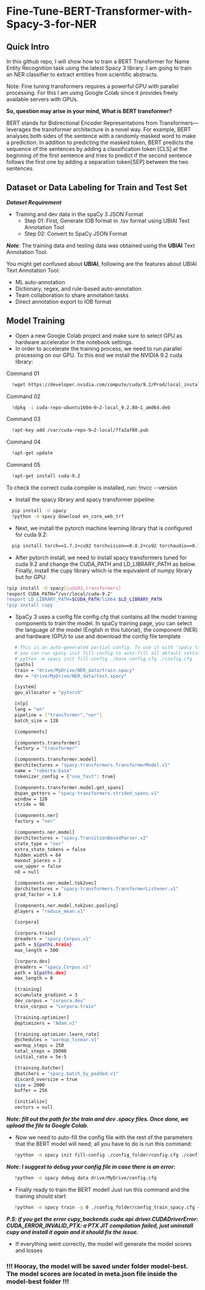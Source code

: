 # Fine-Tune-BERT-Transformer-with-Spacy-3-for-NER

## Quick Intro
In this github repo, I will show how to train a BERT Transformer for Name Entity Recognition task using the latest Spacy 3 library. I am going to train an NER classifier to extract entities from scientific abstracts. 

Note: Fine tuning transformers requires a powerful GPU with parallel processing. For this I am using Google Colab since it provides freely available servers with GPUs.

<b> So, question may arise in your mind, What is BERT transformer? </b>

BERT stands for Bidirectional Encoder Representations from Transformers— leverages the transformer architecture in a novel way. For example, BERT analyses both sides of the sentence with a randomly masked word to make a prediction. In addition to predicting the masked token, BERT predicts the sequence of the sentences by adding a classification token [CLS] at the beginning of the first sentence and tries to predict if the second sentence follows the first one by adding a separation token[SEP] between the two sentences.

## Dataset or Data Labeling for Train and Test Set

_**Dataset Requirement**_
* Training and dev data in the spaCy 3 JSON Format 
  * Step 01: First, Generate IOB format in .tsv format using UBIAI Text Annotation Tool
  * Step 02: Convert to SpaCy JSON Format 

_**Note**:_ The training data and testing data was obtained using the **UBIAI** Text Annotation Tool.

You might get confused about **UBIAI**, following are the features about UBIAI Text Annotation Tool:

* ML auto-annotation
* Dictionary, regex, and rule-based auto-annotation
* Team collaboration to share annotation tasks
* Direct annotation export to IOB format

## Model Training

* Open a new Google Colab project and make sure to select GPU as hardware accelerator in the notebook settings.
* In order to accelerate the training process, we need to run parallel processing on our GPU. To this end we install the NVIDIA 9.2 cuda library:

Command 01
```bash
  !wget https://developer.nvidia.com/compute/cuda/9.2/Prod/local_installers/cuda-repo-ubuntu1604-9-2-local_9.2.88-1_amd64 -O cuda-repo-ubuntu1604–9–2-local_9.2.88–1_amd64.deb
```
Command 02
```bash
  !dpkg -i cuda-repo-ubuntu1604–9–2-local_9.2.88–1_amd64.deb
```
Command 03
```bash
  !apt-key add /var/cuda-repo-9–2-local/7fa2af80.pub
```
Command 04
```bash
  !apt-get update
```
Command 05
```bash
  !apt-get install cuda-9.2
```
To check the correct cuda compiler is installed, run: !nvcc --version

* Install the spacy library and spacy transformer pipeline:

```bash
  pip install -U spacy 
  !python -m spacy download en_core_web_trf
```
* Next, we install the pytorch machine learning library that is configured for cuda 9.2:

```bash
  pip install torch==1.7.1+cu92 torchvision==0.8.2+cu92 torchaudio==0.7.2 -f https://download.pytorch.org/whl/torch_stable.html
```

* After pytorch install, we need to install spacy transformers tuned for cuda 9.2 and change the CUDA_PATH and LD_LIBRARY_PATH as below. Finally, install the cupy library which is the equivalent of numpy library but for GPU:

```bash
!pip install -U spacy[cuda92,transformers]
!export CUDA_PATH=”/usr/local/cuda-9.2"
!export LD_LIBRARY_PATH=$CUDA_PATH/lib64:$LD_LIBRARY_PATH
!pip install cupy
```
* SpaCy 3 uses a config file config.cfg that contains all the model training components to train the model. In spaCy training page, you can select the language of the model (English in this tutorial), the component (NER) and hardware (GPU) to use and download the config file template

```bash
   # This is an auto-generated partial config. To use it with 'spacy train'
   # you can run spacy init fill-config to auto-fill all default settings:
   # python -m spacy init fill-config ./base_config.cfg ./config.cfg
   [paths]
   train = "drive/MyDrive/NER_data/train.spacy"
   dev = "drive/MyDrive/NER_data/test.spacy"

   [system]
   gpu_allocator = "pytorch"

   [nlp]
   lang = "en"
   pipeline = ["transformer","ner"]
   batch_size = 128

   [components]

   [components.transformer]
   factory = "transformer"

   [components.transformer.model]
   @architectures = "spacy-transformers.TransformerModel.v1"
   name = "roberta-base"
   tokenizer_config = {"use_fast": true}

   [components.transformer.model.get_spans]
   @span_getters = "spacy-transformers.strided_spans.v1"
   window = 128
   stride = 96

   [components.ner]
   factory = "ner"

   [components.ner.model]
   @architectures = "spacy.TransitionBasedParser.v2"
   state_type = "ner"
   extra_state_tokens = false
   hidden_width = 64
   maxout_pieces = 2
   use_upper = false
   nO = null

   [components.ner.model.tok2vec]
   @architectures = "spacy-transformers.TransformerListener.v1"
   grad_factor = 1.0

   [components.ner.model.tok2vec.pooling]
   @layers = "reduce_mean.v1"

   [corpora]

   [corpora.train]
   @readers = "spacy.Corpus.v1"
   path = ${paths.train}
   max_length = 500

   [corpora.dev]
   @readers = "spacy.Corpus.v1"
   path = ${paths.dev}
   max_length = 0

   [training]
   accumulate_gradient = 3
   dev_corpus = "corpora.dev"
   train_corpus = "corpora.train"

   [training.optimizer]
   @optimizers = "Adam.v1"

   [training.optimizer.learn_rate]
   @schedules = "warmup_linear.v1"
   warmup_steps = 250
   total_steps = 20000
   initial_rate = 5e-5

   [training.batcher]
   @batchers = "spacy.batch_by_padded.v1"
   discard_oversize = true
   size = 2000
   buffer = 256

   [initialize]
   vectors = null
```
_**Note: fill out the path for the train and dev .spacy files. Once done, we upload the file to Google Colab.**_

* Now we need to auto-fill the config file with the rest of the parameters that the BERT model will need; all you have to do is run this command:

```bash
   !python -m spacy init fill-config ./config_folder/config.cfg ./config_folder/config_train_spacy.cfg
```

_**Note: I suggest to debug your config file in case there is an error:**_

```bash
   !python -m spacy debug data drive/MyDrive/config.cfg
```

* Finally ready to train the BERT model! Just run this command and the training should start

```bash
   !python -m spacy train -g 0 ./config_folder/config_train_spacy.cfg — output ./output_folder/
```

_**P.S: if you get the error cupy_backends.cuda.api.driver.CUDADriverError: CUDA_ERROR_INVALID_PTX: a PTX JIT compilation failed, just uninstall cupy and install it again and it should fix the issue.**_

* If everything went correctly, the model will generate the model scores and losses  

### !!! Hooray, the model will be saved under folder model-best. The model scores are located in meta.json file inside the model-best folder !!!
